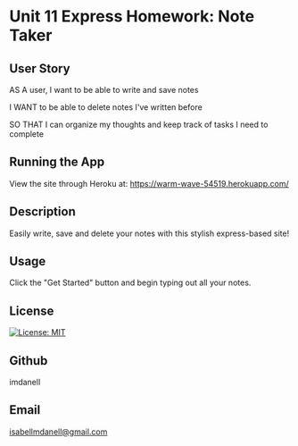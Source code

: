 
# Unit 11 Express Homework: Note Taker

## User Story

AS A user, I want to be able to write and save notes

I WANT to be able to delete notes I've written before

SO THAT I can organize my thoughts and keep track of tasks I need to complete

## Running the App

View the site through Heroku at: https://warm-wave-54519.herokuapp.com/


## Description
Easily write, save and delete your notes with this stylish express-based site!

## Usage
Click the "Get Started" button and begin  typing out all your notes.


## License
[![License: MIT](https://img.shields.io/badge/License-MIT-yellow.svg)](https://opensource.org/licenses/MIT)

## Github
imdanell

## Email
isabellmdanell@gmail.com

